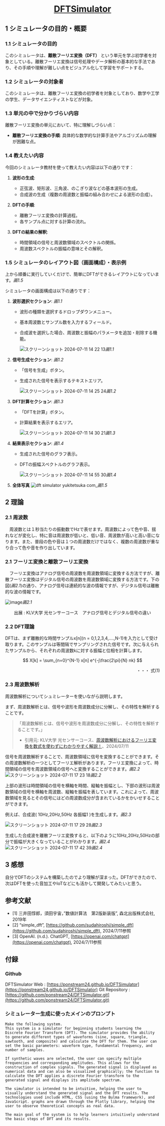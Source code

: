 # <p align="center">[DFTSimulator](https://ponstream24.github.io/DFTSimulator)</p>

## 1 シミュレータの目的・概要

### 1.1 シミュレータの目的
このシミュレータは、**離散フーリエ変換（DFT）** という単元を学ぶ初学者を対象としている。離散フーリエ変換は信号処理やデータ解析の基本的な手法であり、その手順や理解が難しい点をビジュアル化して学習をサポートする。

### 1.2 シミュレータの対象者
このシミュレータは、離散フーリエ変換の初学者を対象としており、数学や工学の学生、データサイエンティストなどが対象。

### 1.3 単元の中で分かりづらい内容
離散フーリエ変換の単元において、特に理解しづらい点：
- **離散フーリエ変換の手順**: 具体的な数学的な計算手法やアルゴリズムの理解が困難な点。

### 1.4 教えたい内容
今回のシミュレータ教材を使って教えたい内容は以下の通りです：

1. **波形の生成**:
   - 正弦波、矩形波、三角波、のこぎり波などの基本波形の生成。
   - 合成波の生成（複数の周波数と振幅の組み合わせによる波形の合成）。

2. **DFTの手順**:
   - 離散フーリエ変換の計算過程。
   - 各サンプル点に対する計算の流れ。

3. **DFTの結果の解釈**:
   - 時間領域の信号と周波数領域のスペクトルの関係。
   - 周波数スペクトルの振幅の意味とその解釈。

### 1.5 シミュレータのレイアウト図（画面構成）・表示例

上から順番に実行していくだけで、簡単にDFTができるレイアウトになっています。*画1.5*

シミュレータの画面構成は以下の通りです：

1. **波形選択セクション**: *画1.1*
   - 波形の種類を選択するドロップダウンメニュー。
   - 基本周波数とサンプル数を入力するフィールド。
   - 合成波を選択した場合、周波数と振幅のパラメータを追加・削除する機能。

        ![スクリーンショット 2024-07-11 14 22 13](https://github.com/ponstream24/DFTSimulator/assets/87808547/77a5c2d5-510e-46c0-8db9-f3c3c0e56e40)*画1.1*
2. **信号生成セクション**: *画1.2*
   - 「信号を生成」ボタン。
   - 生成された信号を表示するテキストエリア。

        ![スクリーンショット 2024-07-11 14 25 24](https://github.com/ponstream24/DFTSimulator/assets/87808547/950fd98d-04b2-4440-b1b4-7850a314a0d1)*画1.2*
3. **DFT計算セクション**: *画1.3*
   - 「DFTを計算」ボタン。
   - 計算結果を表示するエリア。
  
        ![スクリーンショット 2024-07-11 14 30 21](https://github.com/ponstream24/DFTSimulator/assets/87808547/fe73d338-2025-4da1-9739-5910a4ae5d8a)*画1.3*
4. **結果表示セクション**: *画1.4*
   - 生成された信号のグラフ表示。
   - DFTの振幅スペクトルのグラフ表示。

        ![スクリーンショット 2024-07-11 14 55 30](https://github.com/ponstream24/DFTSimulator/assets/87808547/370b11b7-46d0-4a61-91fd-0dc2c6c28907)*画1.4*

5. **全体写真**
![dft simulator yukitetsuka com_](https://github.com/ponstream24/DFTSimulator/assets/87808547/328d9eb1-670d-44b6-9c67-1aa06dfb93b5)*画1.5*

## 2 理論

### 2.1 周波数
　周波数とは１秒当たりの振動数でHzで表せます。周波数によって色や音、揺れなどが変化し、特に音は周波数が低いと、低い音、周波数が高いと高い音になります。また、普段の色や音は１つの周波数だけではなく、複数の周波数が重なり合って色や音を作り出しています。

### 2.1 フーリエ変換と離散フーリエ変換
　フーリエ変換はアナログ信号の周波数を周波数領域に変換する方法ですが、離散フーリエ変換はデジタル信号の周波数を周波数領域に変換する方法です。下の図(*画2.1*)の通り、アナログ信号は連続的な波の情報ですが、デジタル信号は離散的な波の情報です。
 
![image](https://github.com/ponstream24/DFTSimulator/assets/87808547/e2899c52-988f-46ed-8861-0676e441032f)*画2.1*
<p align="center">出展 : KLV大学 光センサーコース　アナログ信号とデジタル信号の違い</p>

### 2.2 DFT理論
DFTは、まず離散的な時間サンプルx[n](n = 0,1,2,3,4,....,N-1)を入力として受け取ります。このサンプルは等間隔でサンプリングされた信号です。次に与えられたサンプルから、それぞれの周波数kに対する振幅と位相を計算します。

$$ X[k] = \sum_{n=0}^{N-1} x[n] e^{-j\frac{2\pi}{N} nk} $$
<p align="right">・・・ 式(1) </p>

### 2.3 周波数解析

周波数解析についてシュミレーターを使いながら説明します。

まず、周波数解析とは、信号や波形を周波数成分に分解し、その特性を解析することです。
> 「周波数解析とは、信号や波形を周波数成分に分解し、その特性を解析することです。」
> - 引用元: KLV大学 光センサーコース、[周波数解析におけるフーリエ変換を数式を使わずにわかりやすく解説！](https://www.klv.co.jp/corner/fft-in-freq-analysis.html#fourier_transform,2024/7/9%E5%8F%82%E7%85%A7)、2024/07/11

信号を周波数解析することで、周波数領域に信号を変換することができます。その周波数解析の一つとしてフーリエ解析があります。フーリエ変換によって、時間領域の信号を周波数領域の信号へと変換することができます。*画2.2*
![スクリーンショット 2024-07-11 17 23 18](https://github.com/ponstream24/DFTSimulator/assets/87808547/35a20a41-2437-4c15-9d49-10237ee41925)*画2.2*

上部の波形は時間領域の信号を横軸を時間、縦軸を振幅とし、下部の波形は周波数領域の信号を横軸を周波数、縦軸を振幅を表しています。これによって、周波数領域を見るとその信号にはどの周波数成分が含まれているかをかいせすることができます。

例えば、合成波( 10Hz,20Hz,50Hz 各振幅1 )を生成します。*画2.3*

![スクリーンショット 2024-07-11 17 29 28](https://github.com/ponstream24/DFTSimulator/assets/87808547/2f692426-2c96-42b4-bc3f-d84c08f349ec)*画2.3*

生成した合成波を離散フーリエ変換すると、以下のように10Hz,20Hz,50Hzの部分で振幅が大きくなっていることがわかります。*画2.4*
![スクリーンショット 2024-07-11 17 42 39](https://github.com/ponstream24/DFTSimulator/assets/87808547/9fbbcd53-1979-4b9b-9735-d3df69f02c2b)*画2.4*

## 3 感想
自分でDFTのシステムを構築したのでより理解が深まった。DFTができたので、次はDFTを使った音加工やIoTなどにも活かして開発してみたいと思う。


## 参考文献
- [1] 三井田惇郎，須田宇宙，”数値計算法　第2版新装版”, 森北出版株式会社, 2019年
- [2] “simple_dft”, [https://github.com/sudahiroshi/simple_dft](https://github.com/sudahiroshi/simple_dft), 2024/7/11参照
- [3] OpenAI. (n.d.). ChatGPT, [https://openai.com/chatgpt](https://openai.com/chatgpt), 2024/7/11参照

## 付録

### Github
DFTSimulator Web : [https://ponstream24.github.io/DFTSimulator](https://ponstream24.github.io/DFTSimulator)
Git Repository : [https://github.com/ponstream24/DFTSimulator.git](https://github.com/ponstream24/DFTSimulator.git)

### シミュレーター生成に使ったメインのプロンプト
```
Make the following system.
This system is a simulator for beginning students learning the Discrete Fourier Transform (DFT). The simulator provides the ability to generate different types of waveforms (sine, square, triangle, sawtooth, and composite) and calculate the DFT for them. The user can set the basic parameters: waveform type, fundamental frequency, and number of samples.

If synthetic waves are selected, the user can specify multiple frequencies and corresponding amplitudes. This allows for the construction of complex signals. The generated signal is displayed as numerical data and can also be visualized graphically; the function to calculate the DFT applies a discrete Fourier transform to the generated signal and displays its amplitude spectrum.

The simulator is intended to be intuitive, helping the user to visually understand the generated signal and the DFT results. The technologies used include HTML, CSS (using the Bulma framework), and JavaScript. graphs are drawn through the Plotly library, helping the user to observe theoretical concepts as real data.

The main goal of the system is to help learners intuitively understand the basic steps of DFT and its results.
```
